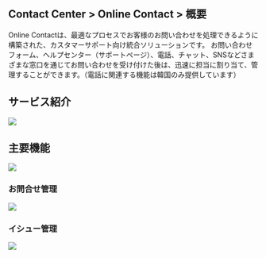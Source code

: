 ## Contact Center > Online Contact > 概要

Online Contactは、最適なプロセスでお客様のお問い合わせを処理できるように構築された、カスタマーサポート向け統合ソリューションです。 お問い合わせフォーム、ヘルプセンター（サポートページ）、電話、チャット、SNSなどさまざまな窓口を通じてお問い合わせを受け付けた後は、迅速に担当に割り当て、管理することができます。（電話に関連する機能は韓国のみ提供しています）


## サービス紹介
![](http://static.toastoven.net/prod_contact_center/ja/OC_overview_1_modified_3_ja.png)

## 主要機能
![](http://static.toastoven.net/prod_contact_center/ja/OC_overview_2_modified_ja.png)

### お問合せ管理
![](http://static.toastoven.net/prod_contact_center/ja/OC_overview_3_modified_2_ja.png)

### イシュー管理
![](http://static.toastoven.net/prod_contact_center/ja/OC_overview_4_modified_2_ja.png)
